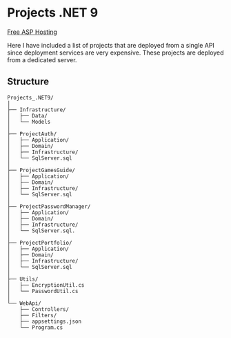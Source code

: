 ﻿# Projects .NET 9

[Free ASP Hosting](https://freeasphosting.net/)

Here I have included a list of projects that are deployed from a single API since deployment services are very expensive. These projects are deployed from a dedicated server.

## Structure
```
Projects_.NET9/
│
├── Infrastructure/
│   ├── Data/
│   └── Models
│
├── ProjectAuth/
│   ├── Application/
│   ├── Domain/
│   ├── Infrastructure/
│   └── SqlServer.sql
│
├── ProjectGamesGuide/
│   ├── Application/
│   ├── Domain/
│   ├── Infrastructure/
│   └── SqlServer.sql
│
├── ProjectPasswordManager/
│   ├── Application/
│   ├── Domain/
│   ├── Infrastructure/
│   └── SqlServer.sql.
│
├── ProjectPortfolio/
│   ├── Application/
│   ├── Domain/
│   ├── Infrastructure/
│   └── SqlServer.sql
│
├── Utils/
│   ├── EncryptionUtil.cs
│   └── PasswordUtil.cs
│
└── WebApi/
	├── Controllers/
	├── Filters/
	├── appsettings.json
	└── Program.cs
```
